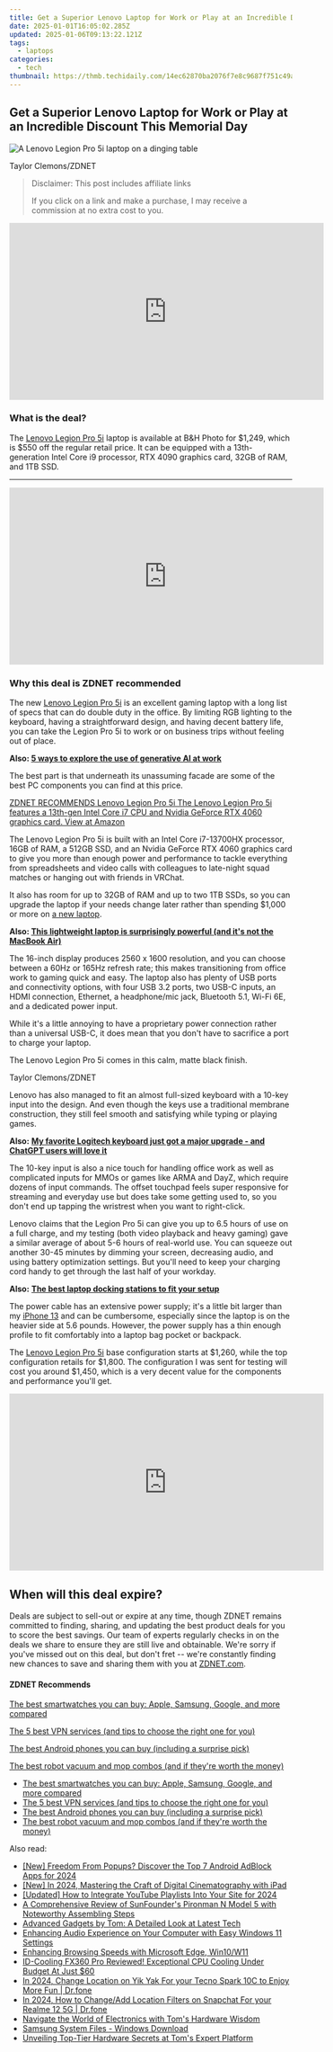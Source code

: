 ```yaml
---
title: Get a Superior Lenovo Laptop for Work or Play at an Incredible Discount This Memorial Day
date: 2025-01-01T16:05:02.285Z
updated: 2025-01-06T09:13:22.121Z
tags:
  - laptops
categories:
  - tech
thumbnail: https://thmb.techidaily.com/14ec62870ba2076f7e8c9687f751c49a66df2b130718dc75492a59a5c4cfcb22.jpg
---
```


## Get a Superior Lenovo Laptop for Work or Play at an Incredible Discount This Memorial Day

![A Lenovo Legion Pro 5i laptop on a dinging table](https://www.zdnet.com/a/img/resize/46196a79031bff42e236978b4c1efc204595e760/2023/06/09/946d21ae-e678-471c-b2c1-997b41fc90dc/img-2319.jpg?auto=webp&width=1280)

Taylor Clemons/ZDNET

>  Disclaimer: This post includes affiliate links
>
>  If you click on a link and make a purchase, I may receive a commission at no extra cost to you.
>

<!-- affiliate ads begin -->
<iframe width="560" height="315" src="https://www.youtube.com/embed/vQbNyknjJJ8?si=RGVIEWLdPbvRC_r6" title="YouTube video player" frameborder="0" allow="accelerometer; autoplay; clipboard-write; encrypted-media; gyroscope; picture-in-picture; web-share" referrerpolicy="strict-origin-when-cross-origin" allowfullscreen></iframe>
<!-- affiliate ads end -->

### What is the deal?

The [Lenovo Legion Pro 5i](https://buy.geni.us/Proxy.ashx?TSID=368250&GR%5FURL=https%3A%2F%2Fwww.amazon.com%2FLenovo-Legion-WQXGA165Hz-i9-13900HX-Portable%2Fdp%2FB0D2QJ2HHS%3Ftag%3Dzd-buy-button-20%26ascsubtag%3D%5F%5FCOM%5FCLICK%5FID%5F%5F%7Cc28b8962-57ab-4c57-909b-98e2e45b5519%7Cdtp&dtb=1) laptop is available at B&H Photo for $1,249, which is $550 off the regular retail price. It can be equipped with a 13th-generation Intel Core i9 processor, RTX 4090 graphics card, 32GB of RAM, and 1TB SSD.

---

<!-- affiliate ads begin -->
<iframe width="560" height="315" src="https://www.youtube.com/embed/HaM818fFKXQ?si=ZZLA4lFSHSgCpSE0" title="YouTube video player" frameborder="0" allow="accelerometer; autoplay; clipboard-write; encrypted-media; gyroscope; picture-in-picture; web-share" referrerpolicy="strict-origin-when-cross-origin" allowfullscreen></iframe>
<!-- affiliate ads end -->

### Why this deal is ZDNET recommended

The new [Lenovo Legion Pro 5i](https://buy.geni.us/Proxy.ashx?TSID=368250&GR%5FURL=https%3A%2F%2Fwww.amazon.com%2FLenovo-Legion-WQXGA165Hz-i9-13900HX-Portable%2Fdp%2FB0D2QJ2HHS%3Ftag%3Dzd-buy-button-20%26ascsubtag%3D%5F%5FCOM%5FCLICK%5FID%5F%5F%7Cc28b8962-57ab-4c57-909b-98e2e45b5519%7Cdtp&dtb=1) is an excellent gaming laptop with a long list of specs that can do double duty in the office. By limiting RGB lighting to the keyboard, having a straightforward design, and having decent battery life, you can take the Legion Pro 5i to work or on business trips without feeling out of place. 

**Also: [5 ways to explore the use of generative AI at work](https://www.zdnet.com/article/5-ways-to-explore-the-use-of-generative-ai-at-work/)**

The best part is that underneath its unassuming facade are some of the best PC components you can find at this price.

[ZDNET RECOMMENDS Lenovo Legion Pro 5i The Lenovo Legion Pro 5i features a 13th-gen Intel Core i7 CPU and Nvidia GeForce RTX 4060 graphics card. View at Amazon](https://buy.geni.us/Proxy.ashx?TSID=368250&GR%5FURL=https%3A%2F%2Fwww.amazon.com%2FLenovo-Legion-WQXGA165Hz-i9-13900HX-Portable%2Fdp%2FB0D2QJ2HHS%3Ftag%3Dzd-buy-button-20%26ascsubtag%3D%5F%5FCOM%5FCLICK%5FID%5F%5F%7Cc28b8962-57ab-4c57-909b-98e2e45b5519%7Cdtp&dtb=1)

The Lenovo Legion Pro 5i is built with an Intel Core i7-13700HX processor, 16GB of RAM, a 512GB SSD, and an Nvidia GeForce RTX 4060 graphics card to give you more than enough power and performance to tackle everything from spreadsheets and video calls with colleagues to late-night squad matches or hanging out with friends in VRChat. 

It also has room for up to 32GB of RAM and up to two 1TB SSDs, so you can upgrade the laptop if your needs change later rather than spending $1,000 or more on [a new laptop](https://www.zdnet.com/article/best-laptop/). 

**Also: [This lightweight laptop is surprisingly powerful (and it's not the MacBook Air)](https://www.zdnet.com/article/this-lightweight-laptop-is-surprisingly-powerful-and-its-not-the-macbook-air/)**

The 16-inch display produces 2560 x 1600 resolution, and you can choose between a 60Hz or 165Hz refresh rate; this makes transitioning from office work to gaming quick and easy. The laptop also has plenty of USB ports and connectivity options, with four USB 3.2 ports, two USB-C inputs, an HDMI connection, Ethernet, a headphone/mic jack, Bluetooth 5.1, Wi-Fi 6E, and a dedicated power input. 

While it's a little annoying to have a proprietary power connection rather than a universal USB-C, it does mean that you don't have to sacrifice a port to charge your laptop.

The Lenovo Legion Pro 5i comes in this calm, matte black finish.

Taylor Clemons/ZDNET

Lenovo has also managed to fit an almost full-sized keyboard with a 10-key input into the design. And even though the keys use a traditional membrane construction, they still feel smooth and satisfying while typing or playing games. 

**Also:** [**My favorite Logitech keyboard just got a major upgrade - and ChatGPT users will love it**](https://www.zdnet.com/home-and-office/smart-office/my-favorite-logitech-keyboard-just-got-a-major-upgrade-and-chatgpt-users-will-love-it/)

The 10-key input is also a nice touch for handling office work as well as complicated inputs for MMOs or games like ARMA and DayZ, which require dozens of input commands. The offset touchpad feels super responsive for streaming and everyday use but does take some getting used to, so you don't end up tapping the wristrest when you want to right-click.

Lenovo claims that the Legion Pro 5i can give you up to 6.5 hours of use on a full charge, and my testing (both video playback and heavy gaming) gave a similar average of about 5-6 hours of real-world use. You can squeeze out another 30-45 minutes by dimming your screen, decreasing audio, and using battery optimization settings. But you'll need to keep your charging cord handy to get through the last half of your workday. 

**Also:** [**The best laptop docking stations to fit your setup**](https://www.zdnet.com/article/best-laptop-docking-station/)

The power cable has an extensive power supply; it's a little bit larger than my [iPhone 13](https://apple.sjv.io/c/159047/435031/7613?&sharedid=zdnet&partnerpropertyid=1980086&u=https%3A%2F%2Fwww.apple.com%2Fshop%2Fbuy-iphone%2Fiphone-13%3F&subId1=zd-%5F%5FCOM%5FCLICK%5FID%5F%5F-dtp) and can be cumbersome, especially since the laptop is on the heavier side at 5.6 pounds. However, the power supply has a thin enough profile to fit comfortably into a laptop bag pocket or backpack.

The [Lenovo Legion Pro 5i](https://shop-links.co/link/?url=https%3A%2F%2Fwww.lenovo.com%2Fus%2Fen%2Fp%2Flaptops%2Flegion-laptops%2Flegion-pro-series%2Flegion-pro-5i-gen-8-%2816-inch-intel%29%2Flen101g0024&publisher_slug=itechdaily19598&exclusive=1) base configuration starts at $1,260, while the top configuration retails for $1,800\. The configuration I was sent for testing will cost you around $1,450, which is a very decent value for the components and performance you'll get.

<!-- affiliate ads begin -->
<iframe width="560" height="315" src="https://www.youtube.com/embed/AcAYRX0cwwA?si=DxqWU39vqksZbe1s" title="YouTube video player" frameborder="0" allow="accelerometer; autoplay; clipboard-write; encrypted-media; gyroscope; picture-in-picture; web-share" referrerpolicy="strict-origin-when-cross-origin" allowfullscreen></iframe>
<!-- affiliate ads end -->

## When will this deal expire?

Deals are subject to sell-out or expire at any time, though ZDNET remains committed to finding, sharing, and updating the best product deals for you to score the best savings. Our team of experts regularly checks in on the deals we share to ensure they are still live and obtainable. We're sorry if you've missed out on this deal, but don't fret -- we're constantly finding new chances to save and sharing them with you at [ZDNET.com](https://www.zdnet.com/). 

#### **ZDNET** Recommends

[The best smartwatches you can buy: Apple, Samsung, Google, and more compared](https://www.zdnet.com/article/best-smartwatch/ "The best smartwatches you can buy: Apple, Samsung, Google, and more compared")

[The 5 best VPN services (and tips to choose the right one for you)](https://www.zdnet.com/article/best-vpn/ "The 5 best VPN services (and tips to choose the right one for you)")

[The best Android phones you can buy (including a surprise pick)](https://www.zdnet.com/article/best-android-phone/ "The best Android phones you can buy (including a surprise pick)")

[The best robot vacuum and mop combos (and if they're worth the money)](https://www.zdnet.com/article/best-robot-vacuum-mop/ "The best robot vacuum and mop combos (and if they're worth the money)")

* [The best smartwatches you can buy: Apple, Samsung, Google, and more compared](https://www.zdnet.com/article/best-smartwatch/ "The best smartwatches you can buy: Apple, Samsung, Google, and more compared")
* [The 5 best VPN services (and tips to choose the right one for you)](https://www.zdnet.com/article/best-vpn/ "The 5 best VPN services (and tips to choose the right one for you)")
* [The best Android phones you can buy (including a surprise pick)](https://www.zdnet.com/article/best-android-phone/ "The best Android phones you can buy (including a surprise pick)")
* [The best robot vacuum and mop combos (and if they're worth the money)](https://www.zdnet.com/article/best-robot-vacuum-mop/ "The best robot vacuum and mop combos (and if they're worth the money)")

<ins class="adsbygoogle"
     style="display:block"
     data-ad-format="autorelaxed"
     data-ad-client="ca-pub-7571918770474297"
     data-ad-slot="1223367746"></ins>

<ins class="adsbygoogle"
     style="display:block"
     data-ad-client="ca-pub-7571918770474297"
     data-ad-slot="8358498916"
     data-ad-format="auto"
     data-full-width-responsive="true"></ins>

<span class="atpl-alsoreadstyle">Also read:</span>
<div><ul>
<li><a href="https://youtube-zero.techidaily.com/reedom-from-popups-discover-the-top-7-android-adblock-apps-for-2024/"><u>[New] Freedom From Popups? Discover the Top 7 Android AdBlock Apps for 2024</u></a></li>
<li><a href="https://screen-activity-recording.techidaily.com/new-in-2024-mastering-the-craft-of-digital-cinematography-with-ipad/"><u>[New] In 2024, Mastering the Craft of Digital Cinematography with iPad</u></a></li>
<li><a href="https://eaxpv-info.techidaily.com/updated-how-to-integrate-youtube-playlists-into-your-site-for-2024/"><u>[Updated] How to Integrate YouTube Playlists Into Your Site for 2024</u></a></li>
<li><a href="https://hardware-reviews.techidaily.com/a-comprehensive-review-of-sunfounders-pironman-n-model-5-with-noteworthy-assembling-steps/"><u>A Comprehensive Review of SunFounder's Pironman N Model 5 with Noteworthy Assembling Steps</u></a></li>
<li><a href="https://hardware-reviews.techidaily.com/advanced-gadgets-by-tom-a-detailed-look-at-latest-tech/"><u>Advanced Gadgets by Tom: A Detailed Look at Latest Tech</u></a></li>
<li><a href="https://sound-issues.techidaily.com/enhancing-audio-experience-on-your-computer-with-easy-windows-11-settings/"><u>Enhancing Audio Experience on Your Computer with Easy Windows 11 Settings</u></a></li>
<li><a href="https://win11-tips.techidaily.com/enhancing-browsing-speeds-with-microsoft-edge-win10w11/"><u>Enhancing Browsing Speeds with Microsoft Edge, Win10/W11</u></a></li>
<li><a href="https://hardware-reviews.techidaily.com/id-cooling-fx360-pro-reviewed-exceptional-cpu-cooling-under-budget-at-just-60/"><u>ID-Cooling FX360 Pro Reviewed! Exceptional CPU Cooling Under Budget At Just $60</u></a></li>
<li><a href="https://review-topics.techidaily.com/in-2024-change-location-on-yik-yak-for-your-tecno-spark-10c-to-enjoy-more-fun-drfone-by-drfone-virtual-android/"><u>In 2024, Change Location on Yik Yak For your Tecno Spark 10C to Enjoy More Fun | Dr.fone</u></a></li>
<li><a href="https://location-social.techidaily.com/in-2024-how-to-changeadd-location-filters-on-snapchat-for-your-realme-12-5g-drfone-by-drfone-virtual-android/"><u>In 2024, How to Change/Add Location Filters on Snapchat For your Realme 12 5G | Dr.fone</u></a></li>
<li><a href="https://hardware-reviews.techidaily.com/navigate-the-world-of-electronics-with-toms-hardware-wisdom/"><u>Navigate the World of Electronics with Tom's Hardware Wisdom</u></a></li>
<li><a href="https://driver-error.techidaily.com/samsung-system-files-windows-download/"><u>Samsung System Files - Windows Download</u></a></li>
<li><a href="https://hardware-reviews.techidaily.com/unveiling-top-tier-hardware-secrets-at-toms-expert-platform/"><u>Unveiling Top-Tier Hardware Secrets at Tom's Expert Platform</u></a></li>
</ul></div>

